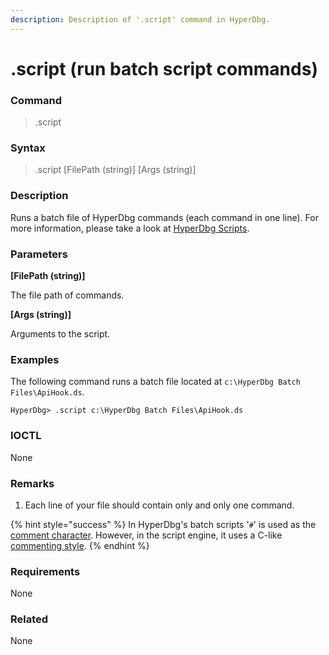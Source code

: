```yaml
---
description: Description of '.script' command in HyperDbg.
---
```


# .script (run batch script commands)

### Command

> .script

### Syntax

> .script \[FilePath (string)] \[Args (string)]

### Description

Runs a batch file of HyperDbg commands (each command in one line). For more information, please take a look at [HyperDbg Scripts](https://docs.hyperdbg.org/commands/scripting-language/hyperdbg-scripts).

### Parameters

**\[FilePath (string)]**

The file path of commands.

**\[Args (string)]**

Arguments to the script.

### Examples

The following command runs a batch file located at `c:\HyperDbg Batch Files\ApiHook.ds`.

```
HyperDbg> .script c:\HyperDbg Batch Files\ApiHook.ds
```

### IOCTL

None

### Remarks

1. Each line of your file should contain only and only one command.

{% hint style="success" %}
In HyperDbg's batch scripts '`#`' is used as the [comment character](https://docs.hyperdbg.org/commands/debugging-commands/comment). However, in the script engine, it uses a C-like [commenting style](https://docs.hyperdbg.org/commands/scripting-language/assumptions-and-evaluations#comments).
{% endhint %}

### Requirements

None

### Related

None
